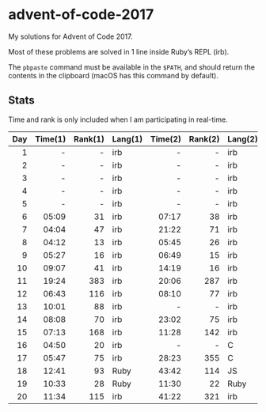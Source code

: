 # advent-of-code-2017

My solutions for Advent of Code 2017.

Most of these problems are solved in 1 line inside Ruby’s REPL (irb).

The `pbpaste` command must be available in the `$PATH`, and should return the contents in the clipboard (macOS has this command by default).

## Stats

Time and rank is only included when I am participating in real-time.

| Day | Time(1) | Rank(1) | Lang(1) | Time(2) | Rank(2) | Lang(2) |
| ---:| ----:| ----:| ---- | ----:| ----:| ---- |
| 1 | - | - | irb | - | - | irb |
| 2 | - | - | irb | - | - | irb |
| 3 | - | - | irb | - | - | irb |
| 4 | - | - | irb | - | - | irb |
| 5 | - | - | irb | - | - | irb |
| 6 | 05:09 | 31 | irb | 07:17 | 38 | irb |
| 7 | 04:04 | 47 | irb | 21:22 | 71 | irb |
| 8 | 04:12 | 13 | irb | 05:45 | 26 | irb |
| 9 | 05:27 | 16 | irb | 06:49 | 15 | irb |
| 10 | 09:07 | 41 | irb | 14:19 | 16 | irb |
| 11 | 19:24 | 383 | irb | 20:06 | 287 | irb |
| 12 | 06:43 | 116 | irb | 08:10 | 77 | irb |
| 13 | 10:01 | 88 | irb | - | - | irb |
| 14 | 08:08 | 70 | irb | 23:02 | 75 | irb |
| 15 | 07:13 | 168 | irb | 11:28 | 142 | irb |
| 16 | 04:50 | 20 | irb | - | - | C |
| 17 | 05:47 | 75 | irb | 28:23 | 355 | C |
| 18 | 12:41 | 93 | Ruby | 43:42 | 114 | JS |
| 19 | 10:33 | 28 | Ruby | 11:30 | 22 | Ruby |
| 20 | 11:34 | 115 | irb | 41:22 | 321 | irb |
